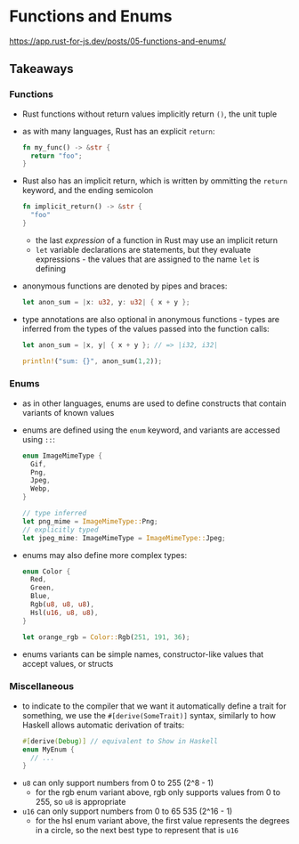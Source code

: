 # Functions and Enums

https://app.rust-for-js.dev/posts/05-functions-and-enums/

## Takeaways

### Functions

- Rust functions without return values implicitly return `()`, the unit tuple
- as with many languages, Rust has an explicit `return`:
  ```rust
  fn my_func() -> &str {
    return "foo";
  }
  ```
- Rust also has an implicit return, which is written by ommitting the `return`
  keyword, and the ending semicolon

  ```rust
  fn implicit_return() -> &str {
    "foo"
  }
  ```

  - the last _expression_ of a function in Rust may use an implicit return
  - `let` variable declarations are statements, but they evaluate expressions -
    the values that are assigned to the name `let` is defining

- anonymous functions are denoted by pipes and braces:
  ```rust
  let anon_sum = |x: u32, y: u32| { x + y };
  ```
- type annotations are also optional in anonymous functions - types are inferred
  from the types of the values passed into the function calls:

  ```rust
  let anon_sum = |x, y| { x + y }; // => |i32, i32|

  println!("sum: {}", anon_sum(1,2));
  ```

### Enums

- as in other languages, enums are used to define constructs that contain
  variants of known values
- enums are defined using the `enum` keyword, and variants are accessed using `::`:

  ```rust
  enum ImageMimeType {
    Gif,
    Png,
    Jpeg,
    Webp,
  }

  // type inferred
  let png_mime = ImageMimeType::Png;
  // explicitly typed
  let jpeg_mime: ImageMimeType = ImageMimeType::Jpeg;
  ```

- enums may also define more complex types:

  ```rust
  enum Color {
    Red,
    Green,
    Blue,
    Rgb(u8, u8, u8),
    Hsl(u16, u8, u8),
  }

  let orange_rgb = Color::Rgb(251, 191, 36);
  ```

- enums variants can be simple names, constructor-like values that accept
  values, or structs

### Miscellaneous

- to indicate to the compiler that we want it automatically define a trait for
  something, we use the `#[derive(SomeTrait)]` syntax, similarly to how
  Haskell allows automatic derivation of traits:
  ```rust
  #[derive(Debug)] // equivalent to Show in Haskell
  enum MyEnum {
    // ...
  }
  ```
- `u8` can only support numbers from 0 to 255 (2^8 - 1)
  - for the rgb enum variant above, rgb only supports values from 0 to 255, so `u8` is
    appropriate
- `u16` can only support numbers from 0 to 65 535 (2^16 - 1)
  - for the hsl enum variant above, the first value represents the degrees in a
    circle, so the next best type to represent that is `u16`
